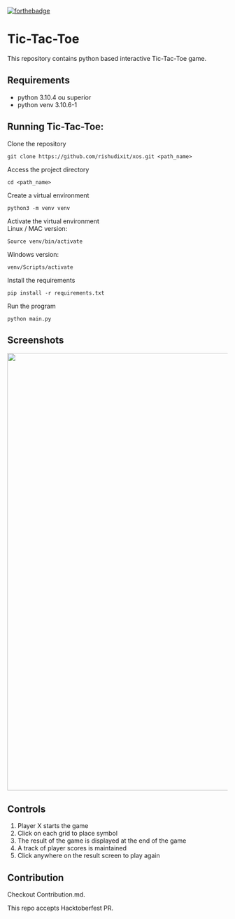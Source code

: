 [![forthebadge](https://forthebadge.com/images/badges/made-with-python.svg)](https://forthebadge.com)
# Tic-Tac-Toe

This repository contains python based interactive Tic-Tac-Toe game.

## Requirements

- python 3.10.4 ou superior
- python venv 3.10.6-1

## Running Tic-Tac-Toe:

Clone the repository
```
git clone https://github.com/rishudixit/xos.git <path_name>
```

Access the project directory
```
cd <path_name>
```

Create a virtual environment
```
python3 -m venv venv
```

Activate the virtual environment<br/>
Linux / MAC version:
```
Source venv/bin/activate
```
Windows version:
```
venv/Scripts/activate
```

Install the requirements
```
pip install -r requirements.txt
```

Run the program
```
python main.py
```

<!-- <p align="center">
<img src="/images/preview.gif">
</p> -->

## Screenshots
<p align="center">
<img width=1000 src="/images/screenshot.png">

</p>

## Controls
1. Player X starts the game
2. Click on each grid to place symbol
3. The result of the game is displayed at the end of the game
4. A track of player scores is maintained
5. Click anywhere on the result screen to play again


## Contribution

Checkout Contribution.md.

This repo accepts Hacktoberfest PR.

